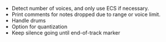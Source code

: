 * Detect number of voices, and only use ECS if necessary.
* Print comments for notes dropped due to range or voice limit.
* Handle drums
* Option for quantization
* Keep silence going until end-of-track marker
